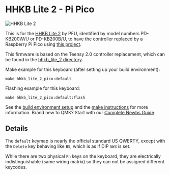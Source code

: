 # HHKB Lite 2 - Pi Pico

![HHKB Lite 2](https://deskthority.net/wiki/images/e/ed/HHKB_Lite_2.jpg)

This is for the [HHKB Lite 2](https://deskthority.net/wiki/HHKB_Lite)
by PFU, identified by model numbers PD-KB200W/U or PD-KB200B/U, to have the
controller replaced by a Raspberry Pi Pico using
[this project](https://github.com/xunker/HHKB-Lite-2-Pico).

This firmware is based on the Teensy 2.0 controller replacement, which can be
found in the [hhkb_lite_2 directory](../hhkb_lite_2/).

Make example for this keyboard (after setting up your build environment):

    make hhkb_lite_2_pico:default

Flashing example for this keyboard:

    make hhkb_lite_2_pico:default:flash

See the [build environment setup](https://docs.qmk.fm/#/getting_started_build_tools) and the [make instructions](https://docs.qmk.fm/#/getting_started_make_guide) for more information. Brand new to QMK? Start with our [Complete Newbs Guide](https://docs.qmk.fm/#/newbs).

## Details

The `default` keymap is nearly the official standard US QWERTY, except
with the `Delete` key behaving like `BS`, which is as if DIP `SW3` is
set.

While there are two physical `Fn` keys on the keyboard, they are
electrically indistinguishable (same wiring matrix) so they can not be
assigned different keycodes.
